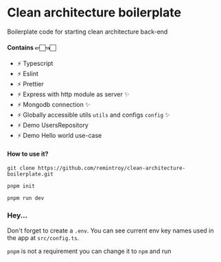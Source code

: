# Clean architecture boilerplate
Boilerplate code for starting clean architecture back-end

#### Contains 👉🏻👈🏻
* ⚡ Typescript
* ⚡ Eslint
* ⚡ Prettier
* ⚡ Express with http module as server ✨
* ⚡ Mongodb connection ✨
* ⚡ Globally accessible utils `utils` and configs `config` ✨
* ⚡ Demo UsersRepository 
* ⚡ Demo Hello world use-case

#### How to use it?
```SHELL
git clone https://github.com/remintroy/clean-architecture-boilerplate.git
```
```SHELL
pnpm init
```
```SHELL
pnpm run dev
```

### Hey...
Don't forget to create a `.env`. You can see current env key names used in the app at `src/config.ts`.

`pnpm` is not a requirement you can change it to `npm` and run 
